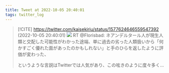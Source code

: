 ```yaml
---
title: Tweet at 2022-10-05 20:40:01
tags: twitter_log
---
```


> [!CITE] https://twitter.com/kaisekiriu/status/1577624646559547392 (2022-10-05 20:40:01)
> ![](https://twitter.com/kaisekiriu/status/1577624646559547392)
> RT @Florisbad: ネアンデルタール人が現生人類と交配した可能性がわかった途端、単に過去の劣った人類扱いから「何かすごく優れた面があったのかもしれない」と手のひらを返したように評価が変わった、
> 
> というような言説はTwitterでは人気があり、この呟きのように度々多く…
